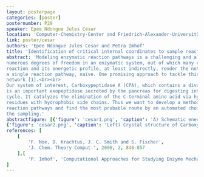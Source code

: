 ```yaml
---
layout: posterpage
categories: [poster]
posternumber: P29
speaker: Epee Ndongue Jules César
location: 'Computer-Chemistry-Center and Friedrich-Alexander-Universität Erlangen-Nürnberg'
link: poster/cesar
authors: 'Epee Ndongue Jules Cesar and Petra Imhof'
title: 'Identification of critical internal coordinates to sample reaction paths of enzymatic reactions'
abstract: 'Modeling enzymatic reaction pathways is a challenging and also computationally demanding task. The
numerous degrees of freedom in an enzymatic system, out of which many can be relevant for the
reaction and its energetic profile, at least indirectly, render the notion of “the reaction mechanism”, read
a single reaction pathway, naïve. One promising approach to tackle this issue is by using the transition
network [1].<br><br>
Our system of interest, Carboxypeptidase A (CPA), which contains a divalent zinc ion in its active site,
is an important exopeptidase secreted by the pancreas for digesting intake proteins in the metabolism
cycle. It catalyzes the elimination of the C-terminal amino acid via hydrolysis, with a preference for
residues with hydrophobic side chains. Thus we want to develop a method to automatically sample the
reaction pathways and find the most probable route by an automated choice of degrees of freedom for
the sampling.'
abstractfigure: [{'figure': 'cesar1.png', 'caption': 'A) Schematic energy landscape with valleys (blue) with low and mountains (yellow/orange) with high energy, respectively. Yellow points mark end states and green dots are intermediate states. White connections with transition barriers indicate a variety of possible pathways. Figure is taken from ref 2. B) Example of a transition network with nodes (reactant, products and intermediates), weighted edges(paths joining 2 intermediates with the corresponding transition energy).'},
{'figure': 'cesar2.png', 'caption': 'Left) Crystal structure of Carboxypeptidase A. Right) The corresponding active site.'}]
references: [
    [
        'F. Noe, D. Krachtus, J. C. Smith and S. Fischer',
        'J. Chem. Theory Comput.', 2006, 2, 840-857
    ],[
        'P. Imhof', 'Computational Approaches for Studying Enzyme Mechanism Part B', '2006', '578', '11', '249271'],
]
---
```

